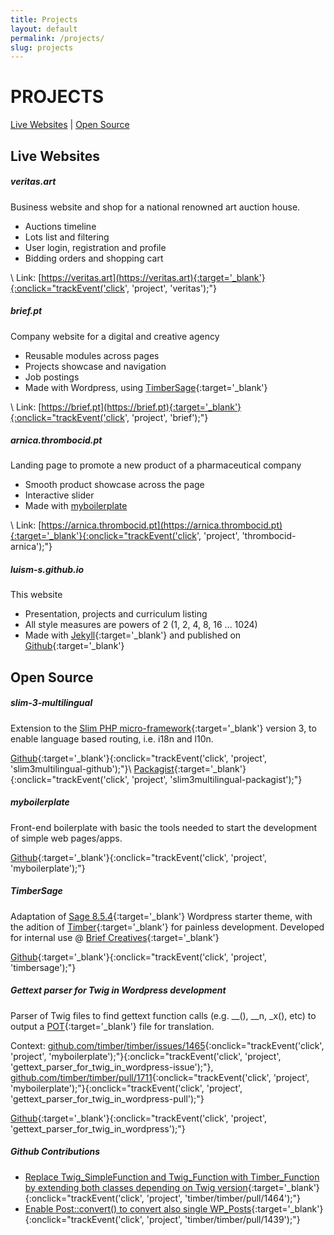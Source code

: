 ```yaml
---
title: Projects
layout: default
permalink: /projects/
slug: projects
---
```


# PROJECTS

[Live Websites](#live-websites) \| [Open Source](#open-source)

## Live Websites

##### veritas.art

Business website and shop for a national renowned art auction house.

* Auctions timeline
* Lots list and filtering
* User login, registration and profile
* Bidding orders and shopping cart

\\
Link: [https://veritas.art](https://veritas.art){:target='_blank'}{:onclick="trackEvent('click', 'project', 'veritas');"}

##### brief.pt

Company website for a digital and creative agency

* Reusable modules across pages
* Projects showcase and navigation
* Job postings
* Made with Wordpress, using [TimberSage](https://github.com/luism-s/TimberSage){:target='_blank'}

\\
Link: [https://brief.pt](https://brief.pt){:target='_blank'}{:onclick="trackEvent('click', 'project', 'brief');"}

##### arnica.thrombocid.pt

Landing page to promote a new product of a pharmaceutical company

* Smooth product showcase across the page
* Interactive slider
* Made with [myboilerplate](#myboilerplate)

\\
Link: [https://arnica.thrombocid.pt](https://arnica.thrombocid.pt){:target='_blank'}{:onclick="trackEvent('click', 'project', 'thrombocid-arnica');"}

##### luism-s.github.io

This website

* Presentation, projects and curriculum listing
* All style measures are powers of 2 (1, 2, 4, 8, 16 ... 1024)
* Made with [Jekyll](https://jekyllrb.com/){:target='_blank'} and published on [Github](https://github.com/luism-s/luism-s.github.io){:target='_blank'}

## Open Source

##### slim-3-multilingual

Extension to the [Slim PHP micro-framework](https://www.slimframework.com/){:target='_blank'} version 3, to enable language based routing, i.e. i18n and l10n.

[Github](https://github.com/luism-s/slim-3-multilingual){:target='_blank'}{:onclick="trackEvent('click', 'project', 'slim3multilingual-github');"}\\
[Packagist](https://packagist.org/packages/luism-s/multilingualslim){:target='_blank'}{:onclick="trackEvent('click', 'project', 'slim3multilingual-packagist');"}

##### myboilerplate

Front-end boilerplate with basic the tools needed to start the development of simple web pages/apps.

[Github](https://github.com/luism-s/myboilerplate){:target='_blank'}{:onclick="trackEvent('click', 'project', 'myboilerplate');"}

##### TimberSage
Adaptation of [Sage 8.5.4](https://github.com/roots/sage/tree/8.5.4){:target='_blank'} Wordpress starter theme, with the adition of [Timber](https://github.com/timber/timber){:target='_blank'} for painless development. Developed for internal use @ [Brief Creatives](https://brief.pt){:target='_blank'}

[Github](https://github.com/luism-s/TimberSage){:target='_blank'}{:onclick="trackEvent('click', 'project', 'timbersage');"}

##### Gettext parser for Twig in Wordpress development

Parser of Twig files to find gettext function calls (e.g. __(), __n, _x(), etc) to output a [POT](https://developer.wordpress.org/themes/functionality/localization/#pot-portable-object-template-files){:target='_blank'} file for translation.

Context:
[github.com/timber/timber/issues/1465](https://github.com/timber/timber/issues/1465){:onclick="trackEvent('click', 'project', 'myboilerplate');"}{:onclick="trackEvent('click', 'project', 'gettext_parser_for_twig_in_wordpress-issue');"},
[github.com/timber/timber/pull/1711](https://github.com/timber/timber/pull/1711){:onclick="trackEvent('click', 'project', 'myboilerplate');"}{:onclick="trackEvent('click', 'project', 'gettext_parser_for_twig_in_wordpress-pull');"}

[Github](https://gist.github.com/luism-s/ebca42b8b8d70e81f8917f675a784060){:target='_blank'}{:onclick="trackEvent('click', 'project', 'gettext_parser_for_twig_in_wordpress');"}


##### Github Contributions

* [Replace Twig_SimpleFunction and Twig_Function with Timber_Function by extending both classes depending on Twig version](https://github.com/timber/timber/pull/1464){:target='_blank'}{:onclick="trackEvent('click', 'project', 'timber/timber/pull/1464');"}
* [Enable Post::convert() to convert also single WP_Posts](https://github.com/timber/timber/pull/1439){:target='_blank'}{:onclick="trackEvent('click', 'project', 'timber/timber/pull/1439');"}
